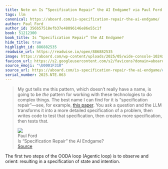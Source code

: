 ```yaml
---
title: Note on Is “Specification Repair” the AI Endgame? via Paul Ford
tags: llm
canonical: https://aboard.com/is-specification-repair-the-ai-endgame/
author: Paul Ford
author_id: 356b57518efb37e48096146e86e55c1f
book: 51212300
book_title: Is “Specification Repair” the AI Endgame?
hide_title: true
highlight_id: 886882535
readwise_url: https://readwise.io/open/886882535
image: https://aboard.com/wp-content/uploads/2025/05/wide-console-1024x576.png
favicon_url: https://s2.googleusercontent.com/s2/favicons?domain=aboard.com
source_emoji: "\U0001F310"
source_url: https://aboard.com/is-specification-repair-the-ai-endgame/#:~:text=My%20gut%20tells,then%20tests%20that.
serial_number: 2025.NTE.063
---
```

> My gut tells me this pattern, which doesn’t really have a name, is going to be *the* pattern for working with these technologies to do complex things. The best name I can find for it is “specification repair”—see, for example, [this paper](https://arxiv.org/html/2309.16120v3). You ask a question and the LLM transforms it into a more detailed specification of a problem, then writes code to test that specification, then creates more specification, then tests that.
> <div class="quoteback-footer"><div class="quoteback-avatar"><img class="mini-favicon" src="https://s2.googleusercontent.com/s2/favicons?domain=aboard.com"></div><div class="quoteback-metadata"><div class="metadata-inner"><span style="display:none">FROM:</span><div aria-label="Paul Ford" class="quoteback-author"> Paul Ford</div><div aria-label="Is “Specification Repair” the AI Endgame?" class="quoteback-title"> Is “Specification Repair” the AI Endgame?</div></div></div><div class="quoteback-backlink"><a target="_blank" aria-label="go to the full text of this quotation" rel="noopener" href="https://aboard.com/is-specification-repair-the-ai-endgame/#:~:text=My%20gut%20tells,then%20tests%20that." class="quoteback-arrow"> Source</a></div></div>

The first two steps of the OODA loop (Agentic loop) is to observe and orient: resulting in a specification of state and intention.